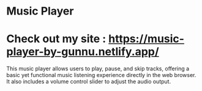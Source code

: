 # Music Player
# Check out my site : https://music-player-by-gunnu.netlify.app/
This music player allows users to play, pause, and skip tracks, offering a basic yet functional music listening experience directly in the web browser. It also includes a volume control slider to adjust the audio output.
